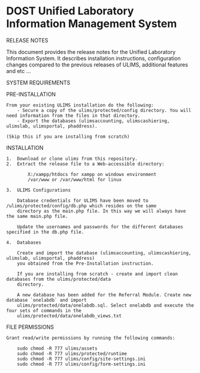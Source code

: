 DOST Unified Laboratory Information Management System
=====

RELEASE NOTES

This document provides the release notes for the Unified Laboratory Information System. It describes installation     instructions, configuration changes compared to the previous releases of ULIMS, additional features and etc ...

SYSTEM REQUIREMENTS

PRE-INSTALLATION

    From your existing ULIMS installation do the following:
        - Secure a copy of the ulims/protected/config directory. You will need information from the files in that directory. 
        - Export the databases (ulimsaccounting, ulimscashiering, ulimslab, ulimsportal, phaddress).
        
    (Skip this if you are installing from scratch)

INSTALLATION

    1.  Download or clone ulims from this repository.
    2.  Extract the release file to a Web-accessible directory:
            
            X:/xampp/htdocs for xampp on windows environment
            /var/www or /var/www/html for linux
            
    3.  ULIMS Configurations
    
        Database credentials for ULIMS have been moved to /ulims/protected/config/db.php which resides on the same
        directory as the main.php file. In this way we will always have the same main.php file. 
        
        Update the usernames and passwords for the different databases specified in the db.php file.

    4.  Databases
    
        Create and import the database (ulimsaccounting, ulimscashiering, ulimslab, ulimsportal, phaddress) 
        you obtained from the Pre-Installation instruction.
        
        If you are installing from scratch - create and import clean databases from the ulims/protected/data
        directory.
        
        A new database has been added for the Referral Module. Create new database `onelabdb` and import 
        ulims/protected/data/onelabdb.sql. Select onelabdb and execute the four sets of commands in the 
        ulims/protected/data/onelabdb_views.txt
        
FILE PERMISSIONS

    Grant read/write permissions by running the following commands:

        sudo chmod -R 777 ulims/assets
        sudo chmod -R 777 ulims/protected/runtime
        sudo chmod -R 777 ulims/config/site-settings.ini
        sudo chmod -R 777 ulims/config/form-settings.ini

